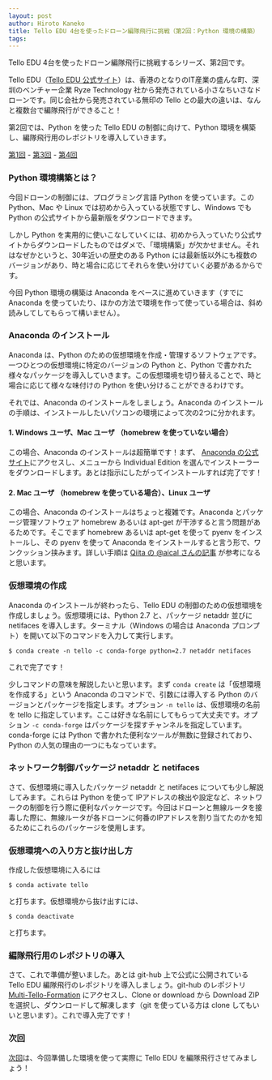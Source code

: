 ```yaml
---
layout: post
author: Hiroto Kaneko
title: Tello EDU 4台を使ったドローン編隊飛行に挑戦（第2回：Python 環境の構築）
tags:
---
```

Tello EDU 4台を使ったドローン編隊飛行に挑戦するシリーズ、第2回です。

Tello EDU（[Tello EDU 公式サイト](https://www.ryzerobotics.com/jp/tello-edu)）は、香港のとなりのIT産業の盛んな町、深圳のベンチャー企業 Ryze Technology 社から発売されている小さなちいさなドローンです。同じ会社から発売されている無印の Tello との最大の違いは、なんと複数台で編隊飛行ができること！

第2回では、Python を使った Tello EDU の制御に向けて、Python 環境を構築し、編隊飛行用のレポジトリを導入していきます。

[第1回](https://ku-macs-com.github.io/2020/02/20/MultiTelloPart1.html) - [第3回](https://ku-macs-com.github.io/2020/03/25/MultiTelloPart3.html) - [第4回](https://ku-macs-com.github.io/2020/03/25/MultiTelloPart4.html)

### Python 環境構築とは？

今回ドローンの制御には、プログラミング言語 Python を使っています。この Python、Mac や Linux では初めから入っている状態ですし、Windows でも Python の公式サイトから最新版をダウンロードできます。

しかし Python を実用的に使いこなしていくには、初めから入っていたり公式サイトからダウンロードしたものではダメで、「環境構築」が欠かせません。それはなぜかというと、30年近いの歴史のある Python には最新版以外にも複数のバージョンがあり、時と場合に応じてそれらを使い分けていく必要があるからです。

今回 Python 環境の構築は Anaconda をベースに進めていきます（すでに Anaconda を使っていたり、ほかの方法で環境を作って使っている場合は、斜め読みしてしてもらって構いません）。

### Anaconda のインストール

Anaconda は、Python のための仮想環境を作成・管理するソフトウェアです。一つひとつの仮想環境に特定のバージョンの Python と、Python で書かれた様々なパッケージを導入していきます。この仮想環境を切り替えることで、時と場合に応じて様々な味付けの Python を使い分けることができるわけです。

それでは、Anaconda のインストールをしましょう。Anaconda のインストールの手順は、インストールしたいパソコンの環境によって次の2つに分かれます。

#### 1. Windows ユーザ、Mac ユーザ （homebrew を使っていない場合）
この場合、Anaconda のインストールは超簡単です！まず、 [Anaconda の公式サイト](https://www.anaconda.com/)にアクセスし、メニューから Individual Edition を選んでインストーラーをダウンロードします。あとは指示にしたがってインストールすれば完了です！

#### 2. Mac ユーザ （homebrew を使っている場合）、Linux ユーザ
この場合、Anaconda のインストールはちょっと複雑です。Anaconda とパッケージ管理ソフトウェア homebrew あるいは apt-get が干渉すると言う問題があるためです。そこでまず homebrew あるいは  apt-get を使って pyenv をインストールし、その pyenv を使って Anaconda をインストールすると言う形で、ワンクッション挟みます。詳しい手順は [Qiita の @aical さんの記事](https://qiita.com/aical/items/2d066801a7464a676994) が参考になると思います。

### 仮想環境の作成

Anaconda のインストールが終わったら、Tello EDU の制御のための仮想環境を作成しましょう。仮想環境には、Python 2.7 と、パッケージ netaddr 並びに netifaces を導入します。ターミナル（Windows の場合は Anaconda プロンプト）を開いて以下のコマンドを入力して実行します。

`$ conda create -n tello -c conda-forge python=2.7 netaddr netifaces`

これで完了です！

少しコマンドの意味を解説したいと思います。まず `conda create` は「仮想環境を作成する」という Anaconda のコマンドで、引数には導入する Python のバージョンとパッケージを指定します。オプション `-n tello` は、仮想環境の名前を tello に指定しています。ここは好きな名前にしてもらって大丈夫です。オプション `-c conda-forge` はパッケージを探すチャンネルを指定しています。conda-forge には Python で書かれた便利なツールが無数に登録されており、Python の人気の理由の一つにもなっています。

### ネットワーク制御パッケージ netaddr と netifaces

さて、仮想環境に導入したパッケージ netaddr と netifaces についても少し解説してみます。これらは Python を使って IPアドレスの検出や設定など、ネットワークの制御を行う際に便利なパッケージです。今回はドローンと無線ルータを接毒した際に、無線ルータが各ドローンに何番のIPアドレスを割り当てたのかを知るためにこれらのパッケージを使用します。

### 仮想環境への入り方と抜け出し方

作成した仮想環境に入るには

`$ conda activate tello`

と打ちます。仮想環境から抜け出すには、

`$ conda deactivate`

と打ちます。

### 編隊飛行用のレポジトリの導入

さて、これで準備が整いました。あとは git-hub 上で公式に公開されている Tello EDU 編隊飛行のレポジトリを導入しましょう。git-hub のレポジトリ [Multi-Tello-Formation](https://github.com/TelloSDK/Multi-Tello-Formation) にアクセスし、Clone or download から Download ZIP を選択し、ダウンロードして解凍します（git を使っている方は clone してもいいと思います）。これで導入完了です！

### 次回

[次回](https://ku-macs-com.github.io/2020/03/25/MultiTelloPart3.html)は、今回準備した環境を使って実際に Tello EDU を編隊飛行させてみましょう！
